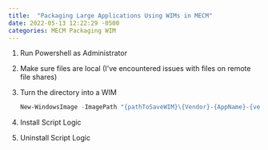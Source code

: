 ```yaml
---
title:  "Packaging Large Applications Using WIMs in MECM"
date: 2022-05-13 12:22:29 -0500
categories: MECM Packaging WIM
---
```


1. Run Powershell as Administrator
2. Make sure files are local (I've encountered issues with files on remote file shares)
3. Turn the directory into a WIM

    ```powershell
    New-WindowsImage -ImagePath "{pathToSaveWIM}\{Vendor}-{AppName}-{version}.wim" -CapturePath "{directoryToMakeAWIM}" -Name "{Vendor}{AppName}InstallerFiles"
    ```

4. Install Script Logic
5. Uninstall Script Logic
